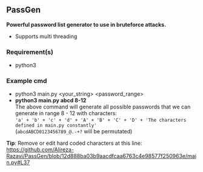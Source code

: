 ## PassGen
**Powerful password list generator to use in bruteforce attacks.**
-    Supports multi threading
### Requirement(s) 
-    python3
### Example cmd
-    python3 main.py <your_string> <password_range>
-    <b>python3 main.py abcd 8-12</b> <br />The above command will generate all possible passwords that we can generate in range 8 - 12 with characters:<br/> 
```'a' + 'b' + 'c' + 'd' + 'A' + 'B' + 'C' + 'D' + 'The characters defined in main.py constantly'```<br />(```abcdABCD0123456789_@.-+?``` will be permutated)

**Tip**: Remove or edit hard coded characters at this line:
https://github.com/Alireza-Razavi/PassGen/blob/12d888ba03b9aacdfcaa6763c4e98577f250963e/main.py#L37
